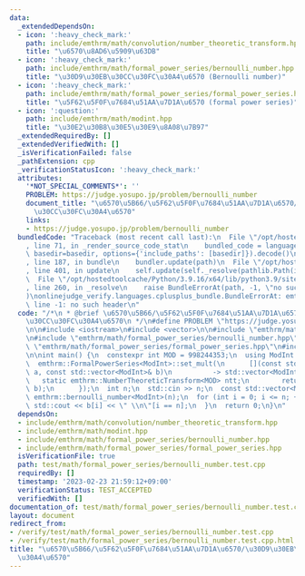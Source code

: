 ```yaml
---
data:
  _extendedDependsOn:
  - icon: ':heavy_check_mark:'
    path: include/emthrm/math/convolution/number_theoretic_transform.hpp
    title: "\u6570\u8AD6\u5909\u63DB"
  - icon: ':heavy_check_mark:'
    path: include/emthrm/math/formal_power_series/bernoulli_number.hpp
    title: "\u30D9\u30EB\u30CC\u30FC\u30A4\u6570 (Bernoulli number)"
  - icon: ':heavy_check_mark:'
    path: include/emthrm/math/formal_power_series/formal_power_series.hpp
    title: "\u5F62\u5F0F\u7684\u51AA\u7D1A\u6570 (formal power series)"
  - icon: ':question:'
    path: include/emthrm/math/modint.hpp
    title: "\u30E2\u30B8\u30E5\u30E9\u8A08\u7B97"
  _extendedRequiredBy: []
  _extendedVerifiedWith: []
  _isVerificationFailed: false
  _pathExtension: cpp
  _verificationStatusIcon: ':heavy_check_mark:'
  attributes:
    '*NOT_SPECIAL_COMMENTS*': ''
    PROBLEM: https://judge.yosupo.jp/problem/bernoulli_number
    document_title: "\u6570\u5B66/\u5F62\u5F0F\u7684\u51AA\u7D1A\u6570/\u30D9\u30EB\
      \u30CC\u30FC\u30A4\u6570"
    links:
    - https://judge.yosupo.jp/problem/bernoulli_number
  bundledCode: "Traceback (most recent call last):\n  File \"/opt/hostedtoolcache/Python/3.9.16/x64/lib/python3.9/site-packages/onlinejudge_verify/documentation/build.py\"\
    , line 71, in _render_source_code_stat\n    bundled_code = language.bundle(stat.path,\
    \ basedir=basedir, options={'include_paths': [basedir]}).decode()\n  File \"/opt/hostedtoolcache/Python/3.9.16/x64/lib/python3.9/site-packages/onlinejudge_verify/languages/cplusplus.py\"\
    , line 187, in bundle\n    bundler.update(path)\n  File \"/opt/hostedtoolcache/Python/3.9.16/x64/lib/python3.9/site-packages/onlinejudge_verify/languages/cplusplus_bundle.py\"\
    , line 401, in update\n    self.update(self._resolve(pathlib.Path(included), included_from=path))\n\
    \  File \"/opt/hostedtoolcache/Python/3.9.16/x64/lib/python3.9/site-packages/onlinejudge_verify/languages/cplusplus_bundle.py\"\
    , line 260, in _resolve\n    raise BundleErrorAt(path, -1, \"no such header\"\
    )\nonlinejudge_verify.languages.cplusplus_bundle.BundleErrorAt: emthrm/math/convolution/number_theoretic_transform.hpp:\
    \ line -1: no such header\n"
  code: "/*\n * @brief \u6570\u5B66/\u5F62\u5F0F\u7684\u51AA\u7D1A\u6570/\u30D9\u30EB\
    \u30CC\u30FC\u30A4\u6570\n */\n#define PROBLEM \"https://judge.yosupo.jp/problem/bernoulli_number\"\
    \n\n#include <iostream>\n#include <vector>\n\n#include \"emthrm/math/convolution/number_theoretic_transform.hpp\"\
    \n#include \"emthrm/math/formal_power_series/bernoulli_number.hpp\"\n#include\
    \ \"emthrm/math/formal_power_series/formal_power_series.hpp\"\n#include \"emthrm/math/modint.hpp\"\
    \n\nint main() {\n  constexpr int MOD = 998244353;\n  using ModInt = emthrm::MInt<MOD>;\n\
    \  emthrm::FormalPowerSeries<ModInt>::set_mult(\n      [](const std::vector<ModInt>&\
    \ a, const std::vector<ModInt>& b)\n          -> std::vector<ModInt> {\n     \
    \   static emthrm::NumberTheoreticTransform<MOD> ntt;\n        return ntt.convolution(a,\
    \ b);\n      });\n  int n;\n  std::cin >> n;\n  const std::vector<ModInt> b =\
    \ emthrm::bernoulli_number<ModInt>(n);\n  for (int i = 0; i <= n; ++i) {\n   \
    \ std::cout << b[i] << \" \\n\"[i == n];\n  }\n  return 0;\n}\n"
  dependsOn:
  - include/emthrm/math/convolution/number_theoretic_transform.hpp
  - include/emthrm/math/modint.hpp
  - include/emthrm/math/formal_power_series/bernoulli_number.hpp
  - include/emthrm/math/formal_power_series/formal_power_series.hpp
  isVerificationFile: true
  path: test/math/formal_power_series/bernoulli_number.test.cpp
  requiredBy: []
  timestamp: '2023-02-23 21:59:12+09:00'
  verificationStatus: TEST_ACCEPTED
  verifiedWith: []
documentation_of: test/math/formal_power_series/bernoulli_number.test.cpp
layout: document
redirect_from:
- /verify/test/math/formal_power_series/bernoulli_number.test.cpp
- /verify/test/math/formal_power_series/bernoulli_number.test.cpp.html
title: "\u6570\u5B66/\u5F62\u5F0F\u7684\u51AA\u7D1A\u6570/\u30D9\u30EB\u30CC\u30FC\
  \u30A4\u6570"
---
```

